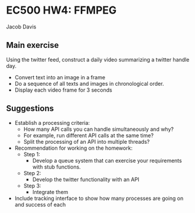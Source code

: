 # EC500 HW4: FFMPEG
Jacob Davis

## Main exercise 
Using the twitter feed, construct a daily video summarizing a twitter handle day.
* Convert text into an image in a frame
* Do a sequence of all texts and images in chronological order.
* Display each video frame for 3 seconds

## Suggestions
* Establish a processing criteria:
  * How many API calls you can handle simultaneously and why?
  * For example, run different API calls at the same time?
  * Split the processing of an API into multiple threads?
* Recommendation for working on the homework:  
  * Step 1:
    * Develop a queue system that can exercise your requirements with stub functions.
  * Step 2: 
    * Develop the twitter functionality with an API
  * Step 3:
    * Integrate them
* Include tracking interface to show how many processes are going on and success of each